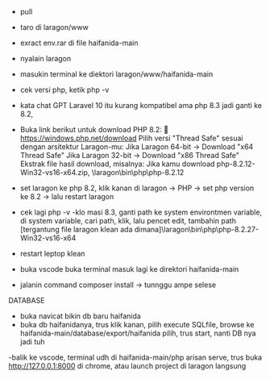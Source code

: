 - pull
- taro di laragon/www
- exract env.rar di file haifanida-main
- nyalain laragon
- masukin terminal ke diektori laragon/www/haifanida-main
- cek versi php, ketik  php -v
- kata chat GPT Laravel 10 itu kurang kompatibel ama php 8.3 jadi ganti ke 8.2, 
- Buka link berikut untuk download PHP 8.2: 🔗 https://windows.php.net/download
Pilih versi "Thread Safe" sesuai dengan arsitektur Laragon-mu:
Jika Laragon 64-bit → Download "x64 Thread Safe"
Jika Laragon 32-bit → Download "x86 Thread Safe"
Ekstrak file hasil download, misalnya:
Jika kamu download php-8.2.12-Win32-vs16-x64.zip, \laragon\bin\php\php-8.2.12

- set laragon ke php 8.2, klik kanan di laragon -> PHP -> set php version ke 8.2 -> lalu restart laragon
- cek lagi php -v
-klo masi 8.3, ganti path ke system environtmen variable, di system variable, cari path, klik, lalu pencet edit, tambahin path [tergantung file laragon klean ada dimana]\laragon\bin\php\php-8.2.27-Win32-vs16-x64
- restart leptop klean
- buka vscode buka terminal masuk lagi ke direktori haifanida-main
- jalanin command composer install -> tunnggu ampe selese

DATABASE
- buka navicat bikin db baru haifanida
- buka db haifanidanya, trus klik kanan, pilih execute SQLfile, browse ke haifanida-main/database/export/haifanida pilih, trus start, nanti DB nya jadi tuh

-balik ke vscode, terminal udh di haifanida-main/php arisan serve, trus buka http://127.0.0.1:8000 di chrome, atau launch project di laragon langsung

